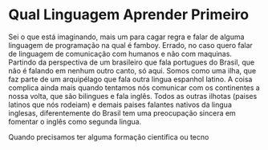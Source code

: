# Qual Linguagem Aprender Primeiro

Sei o que está imaginando, mais um para cagar regra e falar de alguma linguagem de programação na qual é famboy.
Errado, no caso quero falar de linguagem de comunicação com humanos e não com maquinas.
Partindo da perspectiva de um brasileiro que fala portugues do Brasil, que não é falando em nenhum outro canto, só aqui.
Somos como uma ilha, que faz parte de um arquipélago que fala outra lingua espanhol latino. A coisa complica ainda mais quando tentamos nós
comunicar com os continentes a nossa volta, que são bilingues e fala inglês. Todos as outras ilhotas (paises latinos que nós rodeiam) e demais paises falantes nativos da lingua inglesas, diferentemente do Brasil tem uma preocupação sincera em fomentar o inglês como segunda lingua.

Quando precisamos ter alguma formação cientifica ou tecno
